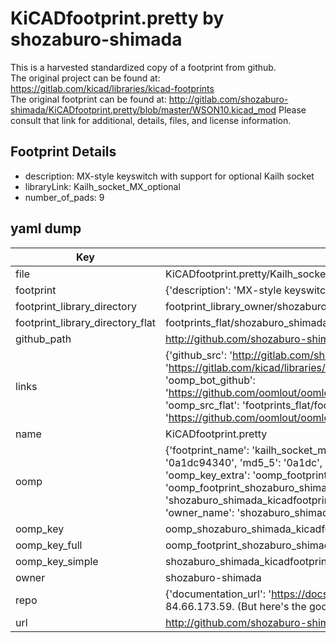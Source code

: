 # KiCADfootprint.pretty by shozaburo-shimada  
This is a harvested standardized copy of a footprint from github.  
The original project can be found at:  
https://gitlab.com/kicad/libraries/kicad-footprints  
The original footprint can be found at:
http://gitlab.com/shozaburo-shimada/KiCADfootprint.pretty/blob/master/WSON10.kicad_mod
Please consult that link for additional, details, files, and license information.  
## Footprint Details
* description: MX-style keyswitch with support for optional Kailh socket  
* libraryLink: Kailh_socket_MX_optional  
* number_of_pads: 9  
## yaml dump  
| Key | Value |  
| --- | --- |  
| file | KiCADfootprint.pretty/Kailh_socket_MX_optional.kicad_mod |  
| footprint | {'description': 'MX-style keyswitch with support for optional Kailh socket', 'libraryLink': 'Kailh_socket_MX_optional', 'number_of_pads': 9} |  
| footprint_library_directory | footprint_library_owner/shozaburo-shimada_KiCADfootprint.pretty |  
| footprint_library_directory_flat | footprints_flat/shozaburo_shimada_kicadfootprint_kailh_socket_mx_optional/working |  
| github_path | http://github.com/shozaburo-shimada/KiCADfootprint.pretty/blob/master/Kailh_socket_MX_optional.kicad_mod |  
| links | {'github_src': 'http://gitlab.com/shozaburo-shimada/KiCADfootprint.pretty/blob/master/WSON10.kicad_mod', 'github_src_repo': 'https://gitlab.com/kicad/libraries/kicad-footprints', 'oomp_bot': 'footprints/shozaburo_shimada_kicadfootprint_kailh_socket_mx_optional/working', 'oomp_bot_github': 'https://github.com/oomlout/oomlout_oomp_footprint_bot/tree/main/footprints/shozaburo_shimada_kicadfootprint_kailh_socket_mx_optional/working', 'oomp_src_flat': 'footprints_flat/footprints_flat/shozaburo_shimada_kicadfootprint_kailh_socket_mx_optional/working', 'oomp_src_flat_github': 'https://github.com/oomlout/oomlout_oomp_footprint_src/tree/main/footprints_flat/shozaburo_shimada_kicadfootprint_kailh_socket_mx_optional/working'} |  
| name | KiCADfootprint.pretty |  
| oomp | {'footprint_name': 'kailh_socket_mx_optional', 'library_name': 'kicadfootprint', 'md5': '0a1dc9434052b913b6e67548a44f9cf9', 'md5_10': '0a1dc94340', 'md5_5': '0a1dc', 'md5_6': '0a1dc9', 'oomp_key': 'oomp_shozaburo_shimada_kicadfootprint_kailh_socket_mx_optional', 'oomp_key_extra': 'oomp_footprint_shozaburo_shimada_kicadfootprint_kailh_socket_mx_optional', 'oomp_key_full': 'oomp_footprint_shozaburo_shimada_kicadfootprint_kailh_socket_mx_optional_0a1dc9', 'oomp_key_simple': 'shozaburo_shimada_kicadfootprint_kailh_socket_mx_optional', 'original_filename': 'KiCADfootprint.pretty/Kailh_socket_MX_optional.kicad_mod', 'owner_name': 'shozaburo_shimada'} |  
| oomp_key | oomp_shozaburo_shimada_kicadfootprint_kailh_socket_mx_optional |  
| oomp_key_full | oomp_footprint_shozaburo_shimada_kicadfootprint_kailh_socket_mx_optional |  
| oomp_key_simple | shozaburo_shimada_kicadfootprint_kailh_socket_mx_optional |  
| owner | shozaburo-shimada |  
| repo | {'documentation_url': 'https://docs.github.com/rest/overview/resources-in-the-rest-api#rate-limiting', 'message': "API rate limit exceeded for 84.66.173.59. (But here's the good news: Authenticated requests get a higher rate limit. Check out the documentation for more details.)"} |  
| url | http://github.com/shozaburo-shimada/KiCADfootprint.pretty |  


